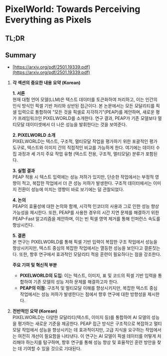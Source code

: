 # PixelWorld: Towards Perceiving Everything as Pixels
## TL;DR
## Summary
- [https://arxiv.org/pdf/2501.19339.pdf](https://arxiv.org/pdf/2501.19339.pdf)

1. **각 섹션의 중요한 내용 요약 (Korean)**

   **1. 서론**  
   현재 대형 언어 모델(LLM)은 텍스트 데이터를 토큰화하여 처리하고, 이는 인간의 인식 방식인 픽셀 기반 처리와 상반된 접근이다. 본 논문에서는 모든 모달리티를 픽셀 입력으로 통합하여 "모든 것을 픽셀로 지각하기"(PEAP)를 제안하며, 새로운 평가 프레임워크인 PIXELWORLD를 소개한다. 연구 결과, PEAP가 기존 모델보다 멀티모달 데이터셋에서 더 나은 성능을 발휘한다는 것을 보여준다.

   **2. PIXELWORLD 소개**  
   PIXELWORLD는 텍스트, 구조적, 멀티모달 작업을 평가하기 위한 포괄적인 평가 도구로, 텍스트와 이미지 간의 직접적인 비교를 가능하게 한다. 여기에는 데이터 수집 과정과 세 가지 주요 작업 유형 (텍스트 전용, 구조적, 멀티모달) 분류가 포함된다.

   **3. 실험 결과**  
   PEAP 적용 시 텍스트 입력에는 성능 저하가 있지만, 단순한 작업에서는 부정적 영향이 적고, 복잡한 작업에서 더 큰 성능 저하가 발생한다. 구조적 데이터에서는 이미지 전환이 성능에 미치는 영향이 바로 보기에는 덜 관찰되었다.

   **4. 논의**  
   PEAP의 효율성에 대한 논의와 함께, 시각적 인코더의 사용과 그로 인한 성능 향상 가능성을 제시한다. 또한, PEAP를 사용한 경우의 시간 지연 문제를 해결하기 위한 PEAP-Fast 알고리즘을 제안하며, 이는 빈 픽셀 영역 제거를 통해 인퍼런스 속도를 향상시킨다.

   **5. 결론**  
   본 연구는 PIXELWORLD를 통해 픽셀 기반 입력이 복잡한 구조 작업에서 성능을 향상시키지만, 텍스트 중심의 복잡한 작업에서는 열등한 성능을 보인다고 결론짓는다. 또한, 향후 연구에서 효과적인 모달리티 적응 훈련이 필요하다는 점을 강조한다.

   **주요 기여 및 혁신적 부분**  
   - **PIXELWORLD의 도입**: 이는 텍스트, 이미지, 표 및 코드의 픽셀 기반 입력을 통합하여 기존 모델의 성능 저하 문제를 해결하고자 한다.
   - **PEAP의 이점**: 구조적 및 멀티모달 이해를 향상시키지만, 복잡한 텍스트 중심 작업에서는 성능 저하가 발생한다는 점에서 향후 연구에 대한 방향성을 제시한다.

2. **전반적인 요약 (Korean)**  
PIXELWORLD는 다양한 모달리티(텍스트, 이미지 등)를 통합하여 AI 모델의 성능을 평가하는 새로운 기준을 제공한다. PEAP 접근 방식은 구조적으로 복잡하고 멀티모달 작업에서 성능을 향상시키는 데 효과적이지만, 고급 지식을 요구하는 작업에서는 여전히 개선이 필요함을 나타낸다. 이 연구는 AI 모델이 픽셀 데이터를 어떻게 처리해야 하는지를 탐구하며, 향후 연구를 통해 성능 향상 및 효율적인 훈련 방안을 찾는 데 기여할 수 있을 것으로 기대된다.